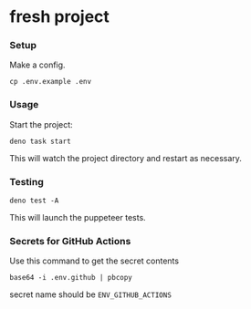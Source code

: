 # fresh project

### Setup

Make a config.

```
cp .env.example .env
```

### Usage

Start the project:

```
deno task start
```

This will watch the project directory and restart as necessary.

### Testing

```
deno test -A
```

This will launch the puppeteer tests.

### Secrets for GitHub Actions

Use this command to get the secret contents

```
base64 -i .env.github | pbcopy
```

secret name should be `ENV_GITHUB_ACTIONS`

